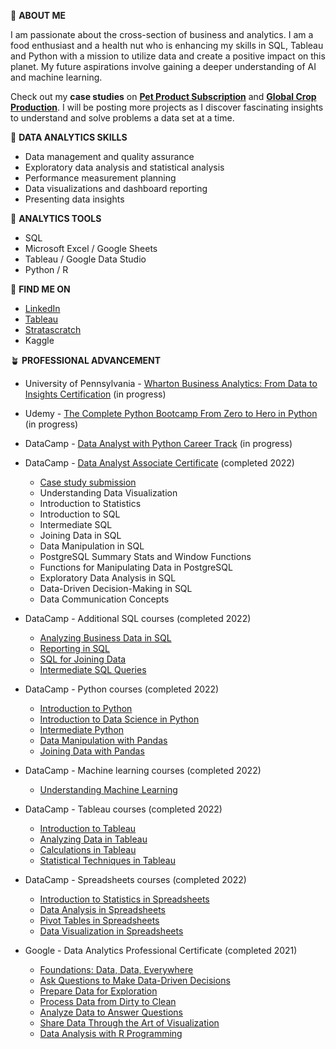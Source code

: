 :herb: **ABOUT ME**

I am passionate about the cross-section of business and analytics. I am a food enthusiast and a health nut who is enhancing my skills in SQL, Tableau and Python with a mission to utilize data and create a positive impact on this planet. My future aspirations involve gaining a deeper understanding of AI and machine learning.

Check out my **case studies** on **[Pet Product Subscription](https://github.com/vanessa-ip/pet-product-subscription)** 
and **[Global Crop Production](https://github.com/vanessa-ip/global-crop-production)**. I will be posting more projects as I discover fascinating insights to understand and solve problems a data set at a time. 

:cactus: **DATA ANALYTICS SKILLS**

- Data management and quality assurance
- Exploratory data analysis and statistical analysis
- Performance measurement planning
- Data visualizations and dashboard reporting 
- Presenting data insights  


:seedling: **ANALYTICS TOOLS** 

- SQL
- Microsoft Excel / Google Sheets
- Tableau / Google Data Studio
- Python / R

:green_apple: **FIND ME ON**

- [LinkedIn](https://www.linkedin.com/in/vanessaip11/)
- [Tableau](https://public.tableau.com/app/profile/vanessa1607)
- [Stratascratch](https://platform.stratascratch.com/user/greenpeach)
- Kaggle

:potted_plant: **PROFESSIONAL ADVANCEMENT**

- University of Pennsylvania - [Wharton Business Analytics: From Data to Insights Certification](https://online-execed.wharton.upenn.edu/business-analytics) (in progress)  
  

- Udemy - [The Complete Python Bootcamp From Zero to Hero in Python](https://www.udemy.com/course/complete-python-bootcamp/) (in progress)
  

- DataCamp - [Data Analyst with Python Career Track](https://www.datacamp.com/tracks/data-analyst-with-python) (in progress)  


- DataCamp - [Data Analyst Associate Certificate](https://www.datacamp.com/certificate/DAA0018369279329#) (completed 2022)  
  - [Case study submission](https://github.com/vanessa-ip/pet-product-subscription)
  - Understanding Data Visualization 
  - Introduction to Statistics
  - Introduction to SQL
  - Intermediate SQL
  - Joining Data in SQL
  - Data Manipulation in SQL
  - PostgreSQL Summary Stats and Window Functions
  - Functions for Manipulating Data in PostgreSQL
  - Exploratory Data Analysis in SQL
  - Data-Driven Decision-Making in SQL
  - Data Communication Concepts 
  

- DataCamp - Additional SQL courses (completed 2022)
  - [Analyzing Business Data in SQL](https://www.datacamp.com/courses/analyzing-business-data-in-sql)
  - [Reporting in SQL](https://www.datacamp.com/courses/reporting-in-sql)
  - [SQL for Joining Data](https://www.datacamp.com/courses/sql-for-joining-data)
  - [Intermediate SQL Queries](https://www.datacamp.com/courses/intermediate-sql-queries) 
    

- DataCamp - Python courses (completed 2022)
  - [Introduction to Python](https://www.datacamp.com/courses/intro-to-python-for-data-science)
  - [Introduction to Data Science in Python](https://www.datacamp.com/courses/introduction-to-data-science-in-python)
  - [Intermediate Python](https://www.datacamp.com/courses/intermediate-python)
  - [Data Manipulation with Pandas](https://www.datacamp.com/courses/data-manipulation-with-pandas) 
  - [Joining Data with Pandas](https://www.datacamp.com/courses/joining-data-with-pandas)
  

- DataCamp - Machine learning courses (completed 2022)
  - [Understanding Machine Learning](https://www.datacamp.com/courses/understanding-machine-learning)
  

- DataCamp - Tableau courses (completed 2022)
  - [Introduction to Tableau](https://www.datacamp.com/courses/introduction-to-tableau)
  - [Analyzing Data in Tableau ](https://www.datacamp.com/courses/analyzing-data-in-tableau)
  - [Calculations in Tableau](https://www.datacamp.com/courses/calculations-in-tableau)
  - [Statistical Techniques in Tableau](https://www.datacamp.com/courses/statistical-techniques-in-tableau)
  

- DataCamp - Spreadsheets courses (completed 2022)
  - [Introduction to Statistics in Spreadsheets](https://www.datacamp.com/courses/introduction-to-statistics-in-spreadsheets)
  - [Data Analysis in Spreadsheets](https://www.datacamp.com/courses/data-analysis-in-spreadsheets)
  - [Pivot Tables in Spreadsheets](https://www.datacamp.com/courses/pivot-tables-in-spreadsheets) 
  - [Data Visualization in Spreadsheets](https://www.datacamp.com/courses/data-visualization-in-spreadsheets)
  

- Google - Data Analytics Professional Certificate (completed 2021)
  - [Foundations: Data, Data, Everywhere](https://www.coursera.org/account/accomplishments/certificate/7QCQSXBPXBKB)
  - [Ask Questions to Make Data-Driven Decisions](https://www.coursera.org/account/accomplishments/certificate/NNSCX2P8NEHB)
  - [Prepare Data for Exploration ](https://www.coursera.org/account/accomplishments/certificate/6HZH3KBYLGTH)
  - [Process Data from Dirty to Clean](https://www.coursera.org/account/accomplishments/certificate/S9HTFFM4ZUBR)
  - [Analyze Data to Answer Questions](https://www.coursera.org/account/accomplishments/certificate/QF8UZEE8KEYJ)
  - [Share Data Through the Art of Visualization](https://www.coursera.org/account/accomplishments/certificate/PLVXX964XFUK)
  - [Data Analysis with R Programming](https://www.coursera.org/account/accomplishments/certificate/U4Y2RS7Q4EJX)  


